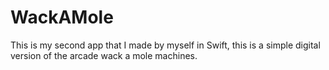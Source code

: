 # WackAMole

This is my second app that I made by myself in Swift, this is a simple digital version of the arcade wack a mole machines.
